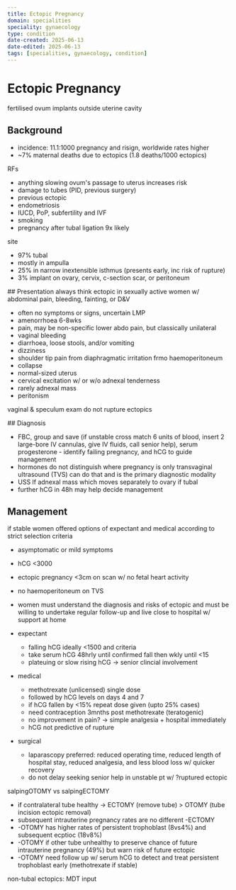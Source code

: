 ```yaml
---
title: Ectopic Pregnancy
domain: specialities
speciality: gynaecology
type: condition
date-created: 2025-06-13
date-edited: 2025-06-13
tags: [specialities, gynaecology, condition]
---
```


# Ectopic Pregnancy
fertilised ovum implants outside uterine cavity

## Background
- incidence: 11.1:1000 pregnancy and risign, worldwide rates higher
- ~7% maternal deaths due to ectopics (1.8 deaths/1000 ectopics)

RFs
- anything slowing ovum's passage to uterus increases risk
- damage to tubes (PID, previous surgery)
- previous ectopic
- endometriosis
- IUCD, PoP, subfertility and IVF
- smoking
- pregnancy after tubal ligation 9x likely

site
- 97% tubal
- mostly in ampulla
- 25% in narrow inextensible isthmus (presents early, inc risk of rupture)
- 3% implant on ovary, cervix, c-section scar, or peritoneum

## Presentation
always think ectopic in sexually active women w/ abdominal pain, bleeding, fainting, or D&V
- often no symptoms or signs, uncertain LMP
- amenorrhoea 6-8wks
- pain, may be non-specific lower abdo pain, but classically unilateral
- vaginal bleeding
- diarrhoea, loose stools, and/or vomiting
- dizziness
- shoulder tip pain from diaphragmatic irritation frmo haemoperitoneum
- collapse
- normal-sized uterus
- cervical excitation w/ or w/o adnexal tenderness
- rarely adnexal mass
- peritonism

vaginal & speculum exam do not rupture ectopics

## Diagnosis
- FBC, group and save (if unstable cross match 6 units of blood, insert 2 large-bore IV cannulas, give IV fluids, call senior help), serum progesterone - identify failing pregnancy, and hCG to guide management
- hormones do not distinguish where pregnancy is only transvaginal ultrasound (TVS) can do that and is the primary diagnostic modality
- USS lf adnexal mass which moves separately to ovary if tubal
- further hCG in 48h may help decide management

## Management
if stable women offered options of expectant and medical according to strict selection criteria
- asymptomatic or mild symptoms
- hCG <3000
- ectopic pregnancy <3cm on scan w/ no fetal heart activity
- no haemoperitoneum on TVS
- women must understand the diagnosis and risks of ectopic and must be willing to undertake regular follow-up and live close to hospital w/ support at home

- expectant
  - falling hCG ideally <1500 and criteria
  - take serum hCG 48hrly until confirmed fall then wkly until <15
  - plateuing or slow rising hCG -> senior clincial involvement
- medical
  - methotrexate (unlicensed) single dose
  - followed by hCG levels on days 4 and 7
  - if hCG fallen by <15% repeat dose given (upto 25% cases)
  - need contraception 3mnths post methotrexate (teratogenic)
  - no improvement in pain? -> simple analgesia + hospital immediately
  - hCG not predictive of rupture
- surgical
  - laparascopy preferred: reduced operating time, reduced length of hospital stay, reduced analgesia, and less blood loss w/ quicker recovery
  - do not delay seeking senior help in unstable pt w/ ?ruptured ectopic

salpingOTOMY vs salpingECTOMY
- if contralateral tube healthy -> ECTOMY (remove tube) > OTOMY (tube incision ectopic removal)
- subsequent intrauterine pregnancy rates are no different -ECTOMY
- -OTOMY has higher rates of persistent trophoblast (8vs4%) and subsequent ecptioc (18v8%)
- -OTOMY if other tube unhealthy to preserve chance of future intrauterine pregnancy (49%) but warn risk of future ectopic
- -OTOMY need follow up w/ serum hCG to detect and treat persistent trophoblast early (methotrexate if stable)

non-tubal ectopics: MDT input